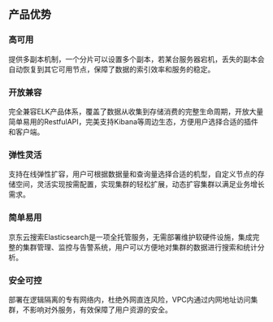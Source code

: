 ## 产品优势
### 高可用

提供多副本机制，一个分片可以设置多个副本，若某台服务器宕机，丢失的副本会自动恢复到其它可用节点，保障了数据的索引效率和服务的稳定。

### 开放兼容

完全兼容ELK产品体系，覆盖了数据从收集到存储消费的完整生命周期，开放大量简单易用的RestfulAPI，完美支持Kibana等周边生态，方便用户选择合适的插件和客户端。

### 弹性灵活

支持在线弹性扩容，用户可根据数据量和查询量选择合适的机型，自定义节点的存储空间，灵活实现按需配置，实现集群的轻松扩展，动态扩容集群以满足业务增长需求。

### 简单易用

京东云搜索Elasticsearch是一项全托管服务，无需部署维护软硬件设施，集成完整的集群管理、监控与告警系统，用户可以方便地对集群的数据进行搜索和统计分析。

### 安全可控

部署在逻辑隔离的专有网络内，杜绝外网直连风险，VPC内通过内网地址访问集群，不影响对外服务，有效保障了用户资源的安全。
